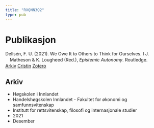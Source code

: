```yaml
---
title: "RXQNN3Q2"
type: pub
---
```

<h1>Publikasjon</h1>
<article id="csl-bib-container-RXQNN3Q2" class="csl-bib-container">
  <div class="csl-bib-body" style="line-height: 1.35; padding-left: 1em; text-indent:-1em;">
  <div class="csl-entry">Dells&#xE9;n, F. U. (2021). We Owe It to Others to Think for Ourselves. I J. Matheson &amp; K. Lougheed (Red.), <i>Epistemic Autonomy</i>. Routledge.</div>
</div>
  <div class="csl-bib-buttons">
    <a href="#taxonomy-article-RXQNN3Q2" class="csl-bib-button">Arkiv</a>
    <a href alt="Cristin URL" class="csl-bib-button">Cristin</a>
    <a href alt="Zotero URL" class="csl-bib-button">Zotero</a>
  </div>
  <div id="csl-bib-meta-container-RXQNN3Q2"></div>
</article>
<div id="csl-bib-meta-RXQNN3Q2" class="csl-bib-meta">
  <article id="taxonomy-article-RXQNN3Q2" class="taxonomy-article">
    <h1>Arkiv</h1>
    <ul>
      <li>Høgskolen i Innlandet</li>
      <li>Handelshøgskolen Innlandet - Fakultet for økonomi og samfunnsvitenskap</li>
      <li>Institutt for rettsvitenskap, filosofi og internasjonale studier</li>
      <li>2021</li>
      <li>Desember</li>
    </ul>
  </article>
</div>
